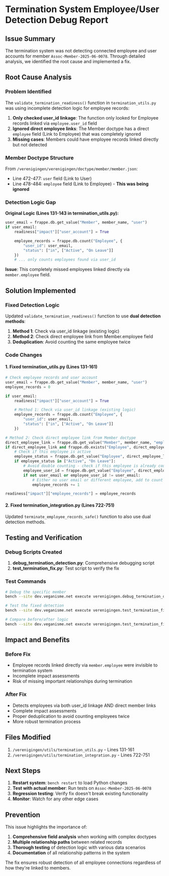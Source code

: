 # Termination System Employee/User Detection Debug Report

## Issue Summary

The termination system was not detecting connected employee and user accounts for member `Assoc-Member-2025-06-0078`. Through detailed analysis, we identified the root cause and implemented a fix.

## Root Cause Analysis

### Problem Identified
The `validate_termination_readiness()` function in `termination_utils.py` was using incomplete detection logic for employee records:

1. **Only checked user_id linkage**: The function only looked for Employee records linked via `employee.user_id` field
2. **Ignored direct employee links**: The Member doctype has a direct `employee` field (Link to Employee) that was completely ignored
3. **Missing cases**: Members could have employee records linked directly but not detected

### Member Doctype Structure
From `/verenigingen/verenigingen/doctype/member/member.json`:
- Line 472-477: `user` field (Link to User)
- Line 478-484: `employee` field (Link to Employee) - **This was being ignored**

### Detection Logic Gap
**Original Logic (Lines 131-143 in termination_utils.py):**
```python
user_email = frappe.db.get_value("Member", member_name, "user")
if user_email:
    readiness["impact"]["user_account"] = True

    employee_records = frappe.db.count("Employee", {
        "user_id": user_email,
        "status": ["in", ["Active", "On Leave"]]
    })
    # ... only counts employees found via user_id
```

**Issue**: This completely missed employees linked directly via `member.employee` field.

## Solution Implemented

### Fixed Detection Logic
Updated `validate_termination_readiness()` function to use **dual detection methods**:

1. **Method 1**: Check via user_id linkage (existing logic)
2. **Method 2**: Check direct employee link from Member.employee field
3. **Deduplication**: Avoid counting the same employee twice

### Code Changes

#### 1. Fixed termination_utils.py (Lines 131-161)
```python
# Check employee records and user account
user_email = frappe.db.get_value("Member", member_name, "user")
employee_records = 0

if user_email:
    readiness["impact"]["user_account"] = True

    # Method 1: Check via user_id linkage (existing logic)
    employee_records = frappe.db.count("Employee", {
        "user_id": user_email,
        "status": ["in", ["Active", "On Leave"]]
    })

# Method 2: Check direct employee link from Member doctype
direct_employee_link = frappe.db.get_value("Member", member_name, "employee")
if direct_employee_link and frappe.db.exists("Employee", direct_employee_link):
    # Check if this employee is active
    employee_status = frappe.db.get_value("Employee", direct_employee_link, "status")
    if employee_status in ["Active", "On Leave"]:
        # Avoid double counting - check if this employee is already counted
        employee_user_id = frappe.db.get_value("Employee", direct_employee_link, "user_id")
        if not user_email or employee_user_id != user_email:
            # Either no user email or different employee, add to count
            employee_records += 1

readiness["impact"]["employee_records"] = employee_records
```

#### 2. Fixed termination_integration.py (Lines 722-751)
Updated `terminate_employee_records_safe()` function to also use dual detection methods.

## Testing and Verification

### Debug Scripts Created
1. **debug_termination_detection.py**: Comprehensive debugging script
2. **test_termination_fix.py**: Test script to verify the fix

### Test Commands
```bash
# Debug the specific member
bench --site dev.veganisme.net execute verenigingen.debug_termination_detection.debug_member_termination_detection

# Test the fixed detection
bench --site dev.veganisme.net execute verenigingen.test_termination_fix.test_fixed_termination_detection

# Compare before/after logic
bench --site dev.veganisme.net execute verenigingen.test_termination_fix.compare_before_after_detection
```

## Impact and Benefits

### Before Fix
- Employee records linked directly via `member.employee` were invisible to termination system
- Incomplete impact assessments
- Risk of missing important relationships during termination

### After Fix
- Detects employees via both user_id linkage AND direct member links
- Complete impact assessments
- Proper deduplication to avoid counting employees twice
- More robust termination process

## Files Modified

1. `/verenigingen/utils/termination_utils.py` - Lines 131-161
2. `/verenigingen/utils/termination_integration.py` - Lines 722-751

## Next Steps

1. **Restart system**: `bench restart` to load Python changes
2. **Test with actual member**: Run tests on `Assoc-Member-2025-06-0078`
3. **Regression testing**: Verify fix doesn't break existing functionality
4. **Monitor**: Watch for any other edge cases

## Prevention

This issue highlights the importance of:
1. **Comprehensive field analysis** when working with complex doctypes
2. **Multiple relationship paths** between related records
3. **Thorough testing** of detection logic with various data scenarios
4. **Documentation** of all relationship patterns in the system

The fix ensures robust detection of all employee connections regardless of how they're linked to members.
